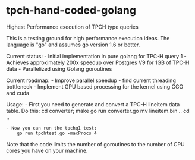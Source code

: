 # tpch-hand-coded-golang
Highest Performance execution of TPCH type queries

This is a testing ground for high performance execution ideas. The language is "go" and assumes go version 1.6 or better.

Current status:
    - Initial implementation in pure golang for TPC-H query 1
    - Achieves approximately 200x speedup over Postgres V9 for 1GB of TPC-H data
    - Parallelized using Golang goroutines

Current roadmap:
    - Improve parallel speedup - find current threading bottleneck
    - Implement GPU based processing for the kernel using CGO and cuda

Usage:
    - First you need to generate and convert a TPC-H lineitem data table. Do this:
        cd converter; make
        go run converter.go
        mv lineitem.bin ..
        cd ..

    - Now you can run the tpchq1 test:
        go run tpchtest.go -maxProcs 4

Note that the code limits the number of goroutines to the number of CPU cores you have on your machine.

